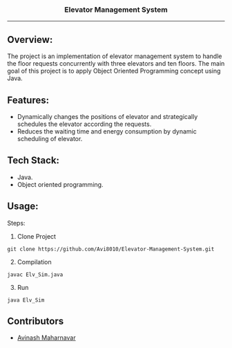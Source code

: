 <h3 align="center">Elevator Management System</h3>

---
## Overview:
<p>The project is an implementation of elevator management system to handle the floor requests concurrently with three elevators and ten floors. The main goal of this project is to apply  Object Oriented Programming concept using Java. 
</p>

## Features:
- Dynamically changes the positions of elevator and strategically schedules the elevator according the requests.
- Reduces the waiting time and energy consumption by dynamic scheduling of elevator.

  
## Tech Stack:
- Java.
- Object oriented programming. 

## Usage:
Steps:
1. Clone Project
```
git clone https://github.com/Avi8010/Elevator-Management-System.git
```
2. Compilation
```
javac Elv_Sim.java
```
3. Run
```
java Elv_Sim
```
## Contributors
- <a href="https://github.com/Avi8010">Avinash Maharnavar</a>

